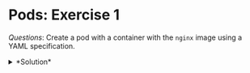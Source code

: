 # Pods: Exercise 1

*Questions*: Create a pod with a container with the `nginx` image using a YAML specification.

<details>
<summary>*Solution*</summary>
Open an editor (`vim` in my case): `vim nginx.yaml`.
Create a specification like:
<code style="white-space:nowrap;">
apiVersion: v1
kind: Pod
metadata:
  name: nginx
  labels:
    type: nginx

spec:
  containers:
    - name: nginx-controller
      image: nginx
</code>
</details>